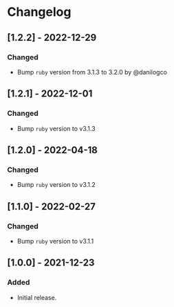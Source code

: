 # Changelog

## [1.2.2] - 2022-12-29

### Changed

- Bump `ruby` version from 3.1.3 to 3.2.0 by @danilogco

## [1.2.1] - 2022-12-01

### Changed

- Bump `ruby` version to v3.1.3

## [1.2.0] - 2022-04-18

### Changed

- Bump `ruby` version to v3.1.2

## [1.1.0] - 2022-02-27

### Changed

- Bump `ruby` version to v3.1.1

## [1.0.0] - 2021-12-23

### Added

- Initial release.
